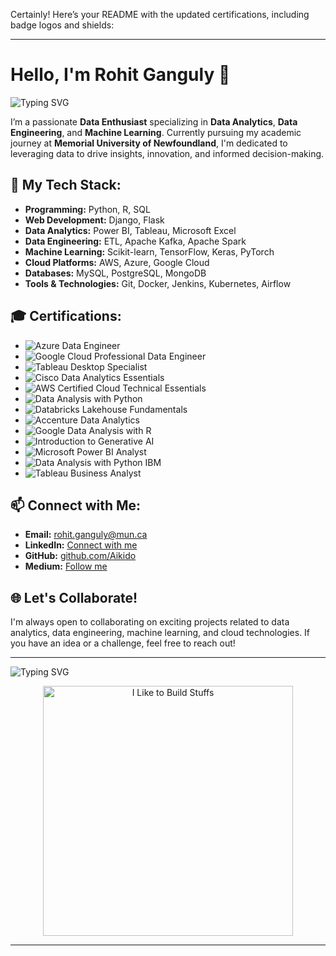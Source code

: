 Certainly! Here’s your README with the updated certifications, including badge logos and shields:

---

# Hello, I'm Rohit Ganguly 👋

![Typing SVG](https://readme-typing-svg.demolab.com?font=Fira+Code&size=24&pause=1000&color=F7A400&width=435&lines=Data+Enthusiast;Data+Analytics+Specialist;Data+Engineering+Pro;Memorial+University+of+Newfoundland)

I’m a passionate **Data Enthusiast** specializing in **Data Analytics**, **Data Engineering**, and **Machine Learning**. Currently pursuing my academic journey at **Memorial University of Newfoundland**, I'm dedicated to leveraging data to drive insights, innovation, and informed decision-making.

## 💼 My Tech Stack:
- **Programming:** Python, R, SQL
- **Web Development:** Django, Flask
- **Data Analytics:** Power BI, Tableau, Microsoft Excel
- **Data Engineering:** ETL, Apache Kafka, Apache Spark
- **Machine Learning:** Scikit-learn, TensorFlow, Keras, PyTorch
- **Cloud Platforms:** AWS, Azure, Google Cloud
- **Databases:** MySQL, PostgreSQL, MongoDB
- **Tools & Technologies:** Git, Docker, Jenkins, Kubernetes, Airflow

## 🎓 Certifications:
- ![Azure Data Engineer](https://img.shields.io/badge/Azure-Data%20Engineer%20Associate-blue?style=flat-square)
- ![Google Cloud Professional Data Engineer](https://img.shields.io/badge/Google%20Cloud-Professional%20Data%20Engineer-green?style=flat-square)
- ![Tableau Desktop Specialist](https://img.shields.io/badge/Tableau-Desktop%20Specialist-brightgreen?style=flat-square)
- ![Cisco Data Analytics Essentials](https://img.shields.io/badge/Cisco-Data%20Analytics%20Essentials-red?style=flat-square)
- ![AWS Certified Cloud Technical Essentials](https://img.shields.io/badge/AWS-Cloud%20Technical%20Essentials-orange?style=flat-square)
- ![Data Analysis with Python](https://img.shields.io/badge/freeCodeCamp-Data%20Analysis%20with%20Python-blue?style=flat-square)
- ![Databricks Lakehouse Fundamentals](https://img.shields.io/badge/Databricks-Lakehouse%20Fundamentals-red?style=flat-square)
- ![Accenture Data Analytics](https://img.shields.io/badge/Accenture-Data%20Analytics%20and%20Visualization%20Simulation-black?style=flat-square)
- ![Google Data Analysis with R](https://img.shields.io/badge/Google%20Career%20Certificates-Data%20Analysis%20with%20R%20Programming-green?style=flat-square)
- ![Introduction to Generative AI](https://img.shields.io/badge/Google-Introduction%20to%20Generative%20AI-blue?style=flat-square)
- ![Microsoft Power BI Analyst](https://img.shields.io/badge/Microsoft-Power%20BI%20Analyst-yellow?style=flat-square)
- ![Data Analysis with Python IBM](https://img.shields.io/badge/IBM-Data%20Analysis%20with%20Python-blue?style=flat-square)
- ![Tableau Business Analyst](https://img.shields.io/badge/Tableau-Business%20Analyst-brightgreen?style=flat-square)

## 📫 Connect with Me:
- **Email:** [rohit.ganguly@mun.ca](mailto:rohit.ganguly@mun.ca)
- **LinkedIn:** [Connect with me](https://www.linkedin.com/in/rohitganguly)
- **GitHub:** [github.com/Aikido](https://github.com/AikidoMaster)
- **Medium:** [Follow me](https://medium.com/@RohitGanguly)

## 🌐 Let's Collaborate!
I'm always open to collaborating on exciting projects related to data analytics, data engineering, machine learning, and cloud technologies. If you have an idea or a challenge, feel free to reach out!

---

![Typing SVG](https://readme-typing-svg.demolab.com?font=Fira+Code&weight=600&size=30&pause=1000&color=F7A400&background=000000&center=true&vCenter=true&width=600&lines=Daytime+Dreamer;Night-Time+Coder)

<p align="center">
  <img src="https://media.giphy.com/media/1BfTVnRrMA68q8LXp7/giphy.gif" alt="I Like to Build Stuffs" width="400">
</p>


---


